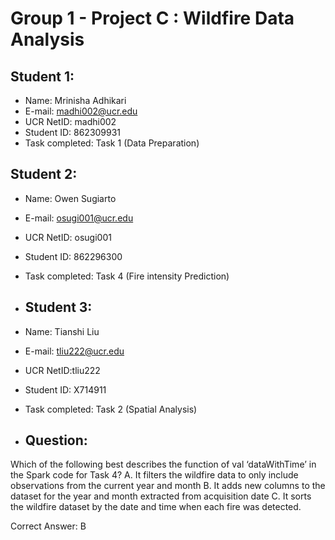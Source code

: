 # Group 1 - Project C : Wildfire Data Analysis #

## Student 1: ##
* Name: Mrinisha Adhikari
* E-mail: madhi002@ucr.edu
* UCR NetID: madhi002
* Student ID: 862309931
* Task completed: Task 1 (Data Preparation)

## Student 2: ##
* Name: Owen Sugiarto
* E-mail: osugi001@ucr.edu
* UCR NetID: osugi001
* Student ID: 862296300
* Task completed: Task 4 (Fire intensity Prediction)

* ## Student 3: ##
* Name: Tianshi Liu
* E-mail: tliu222@ucr.edu
* UCR NetID:tliu222
* Student ID: X714911
* Task completed: Task 2 (Spatial Analysis)

* ## Question: ##
Which of the following best describes the function of val ‘dataWithTime’ in the Spark code for Task 4?
A. It filters the wildfire data to only include observations from the current year and month
B. It adds new columns to the dataset for the year and month extracted from acquisition date
C. It sorts the wildfire dataset by the date and time when each fire was detected.

Correct Answer: B

